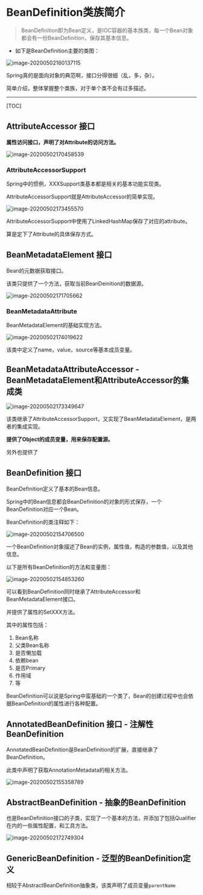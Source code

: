 # BeanDefinition类族简介

> BeanDefinition即为Bean定义，是IOC容器的基本族类，每一个Bean对象都会有一份BeanDefinition，保存其基本信息。

- 如下是BeanDefinition主要的类图：

![image-20200502160137115](/home/chen/github/_java/pic/image-20200502160137115.png)

Spring真的是面向对象的典范啊，接口分得很细（乱，多，杂）。

简单介绍，整体掌握整个类族，对于单个类不会有过多描述。



<!-- more -->

---

[TOC]



## AttributeAccessor 接口

**属性访问接口，声明了对Attribute的访问方法。**

 ![image-20200502170458539](/home/chen/github/_java/pic/image-20200502170458539.png)



### AttributeAccessorSupport

Spring中的惯例，XXXSupport类基本都是相关的基本功能实现类。

AttributeAccessorSupport就是AttributeAccessor的简单实现。

 ![image-20200502173455570](/home/chen/github/_java/pic/image-20200502173455570.png)

AttributeAccessorSupport中使用了LinkedHashMap保存了对应的attribute。

算是定下了Attribute的具体保存方式。





## BeanMetadataElement 接口

Bean的元数据获取接口。

该类只提供了一个方法，获取当前BeanDeinition的数据源。

 ![image-20200502171705662](/home/chen/github/_java/pic/image-20200502171705662.png)



### BeanMetadataAttribute 

BeanMetadataElement的基础实现方法。

 ![image-20200502174019622](/home/chen/github/_java/pic/image-20200502174019622.png)

该类中定义了name，value，source等基本成员变量。





## BeanMetadataAttributeAccessor - BeanMetadataElement和AttributeAccessor的集成类

 ![image-20200502173349647](/home/chen/github/_java/pic/image-20200502173349647.png)

该类继承了AttributeAccessorSupport，又实现了BeanMetadataElement，是两者的集成实现。

**提供了Object的成员变量，用来保存配置源。**

另外也提供了



## BeanDefinition 接口

BeanDefinition定义了基本的Bean信息。

Spring中的Bean信息都会BeanDefinition的对象的形式保存，一个BeanDefinition对应一个Bean。

BeanDefinition的类注释如下：

 ![image-20200502154706500](/home/chen/github/_java/pic/image-20200502154706500.png)

一个BeanDefinition对象描述了Bean的实例，属性值，构造的参数值，以及其他信息。

以下是所有BeanDefinition的方法和变量图：

 ![image-20200502154853260](/home/chen/github/_java/pic/image-20200502154853260.png)

可以看到BeanDefinition同时继承了AttributeAccessor和BeanMetadataElement接口。

并提供了属性的SetXXX方法。

其中的属性包括：

1. Bean名称
2. 父类Bean名称
3. 是否懒加载
4. 依赖bean
5. 是否Primary
6. 作用域
7. 等

BeanDefinition可以说是Spring中蛮基础的一个类了，Bean的创建过程中也会依据BeanDefinition的属性进行各种配置。



## AnnotatedBeanDefinition 接口 - 注解性BeanDefinition

AnnotatedBeanDefinition是BeanDefinition的扩展，直接继承了BeanDefinition。

此类中声明了获取AnnotationMetadata的相关方法。

 ![image-20200502155358789](/home/chen/github/_java/pic/image-20200502155358789.png)





## AbstractBeanDefinition - 抽象的BeanDefinition

也是BeanDefinition接口的子类，实现了一个基本的方法，并添加了包括Qualifier在内的一些属性配置，和工具方法。

 ![image-20200502172749304](/home/chen/github/_java/pic/image-20200502172749304.png)



## GenericBeanDefinition - 泛型的BeanDefinition定义

相较于AbstractBeanDefinition抽象类，该类声明了成员变量`parentName`